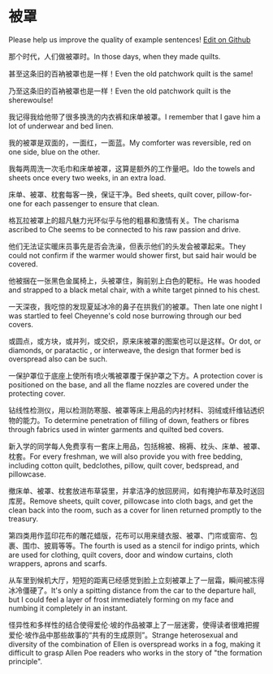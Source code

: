 # 被罩

Please help us improve the quality of example sentences! [Edit on Github](https://github.com/jiyushe/jiyu-example-sentence-source/blob/main/chinese/beizhao.md)

<p><span class="chinese">那个时代，人们做被罩时。</span><span class="english">In those days, when they made quilts.</span></p>

<p><span class="chinese">甚至这条旧的百衲被罩也是一样！</span><span class="english">Even the old patchwork quilt is the same!</span></p>

<p><span class="chinese">乃至这条旧的百衲被罩也是一样！</span><span class="english">Even the old patchwork quilt is the sherewoulse!</span></p>

<p><span class="chinese">我记得我给他带了很多换洗的内衣裤和床单被罩。</span><span class="english">I remember that I gave him a lot of underwear and bed linen.</span></p>

<p><span class="chinese">我的被罩是双面的，一面红，一面蓝。</span><span class="english">My comforter was reversible, red on one side, blue on the other.</span></p>

<p><span class="chinese">我每两周洗一次毛巾和床单被罩，这算是额外的工作量吧。</span><span class="english">Ido the towels and sheets once every two weeks, in an extra load.</span></p>

<p><span class="chinese">床单、被罩、枕套每客一换，保证干净。</span><span class="english">Bed sheets, quilt cover, pillow-for-one for each passenger to ensure that clean.</span></p>

<p><span class="chinese">格瓦拉被罩上的超凡魅力光环似乎与他的粗暴和激情有关。</span><span class="english">The charisma ascribed to Che seems to be connected to his raw passion and drive.</span></p>

<p><span class="chinese">他们无法证实暖床员事先是否会洗澡，但表示他们的头发会被罩起来。</span><span class="english">They could not confirm if the warmer would shower first, but said hair would be covered.</span></p>

<p><span class="chinese">他被捆在一张黑色金属椅上，头被罩住，胸前别上白色的靶标。</span><span class="english">He was hooded and strapped to a black metal chair, with a white target pinned to his chest.</span></p>

<p><span class="chinese">一天深夜，我吃惊的发现夏延冰冷的鼻子在拱我们的被罩。</span><span class="english">Then late one night I was startled to feel Cheyenne's cold nose burrowing through our bed covers.</span></p>

<p><span class="chinese">或圆点，或方块，或并列，或交织，原来床被罩的图案也可以是这样。</span><span class="english">Or dot, or diamonds, or paratactic , or interweave, the design that former bed is overspread also can be such.</span></p>

<p><span class="chinese">一保护罩位于底座上使所有喷火嘴被罩覆于保护罩之下方。</span><span class="english">A protection cover is positioned on the base, and all the flame nozzles are covered under the protecting cover.</span></p>

<p><span class="chinese">钻线性检测仪，用以检测防寒服、被罩等床上用品的内衬材料、羽绒或纤维钻透织物的能力。</span><span class="english">To determine penetration of filling of down, feathers or fibres through fabrics used in winter garments and quilted bed covers.</span></p>

<p><span class="chinese">新入学的同学每人免费享有一套床上用品，包括棉被、棉褥、枕头、床单、被罩、枕套。</span><span class="english">For every freshman, we will also provide you with free bedding, including cotton quilt, bedclothes, pillow, quilt cover, bedspread, and pillowcase.</span></p>

<p><span class="chinese">撤床单、被罩、枕套放进布草袋里，并拿洁净的放回房间，如有掩护布草及时送回库房。</span><span class="english">Remove sheets, quilt cover, pillowcase into cloth bags, and get the clean back into the room, such as a cover for linen returned promptly to the treasury.</span></p>

<p><span class="chinese">第四类用作蓝印花布的雕花蜡版，花布可以用来缝衣服、被罩、门帘或窗帘、包裹、围巾、披肩等等。</span><span class="english">The fourth is used as a stencil for indigo prints, which are used for clothing, quilt covers, door and window curtains, cloth wrappers, aprons and scarfs.</span></p>

<p><span class="chinese">从车里到候机大厅，短短的距离已经感觉到脸上立刻被罩上了一层霜，瞬间被冻得冰冷僵硬了。</span><span class="english">It's only a spitting distance from the car to the departure hall, but I could feel a layer of frost immediately forming on my face and numbing it completely in an instant.</span></p>

<p><span class="chinese">怪异性和多样性的结合使得爱伦·坡的作品被罩上了一层迷雾，使得读者很难把握爱伦·坡作品中那些故事的“共有的生成原则”。</span><span class="english">Strange heterosexual and diversity of the combination of Ellen is overspread works in a fog, making it difficult to grasp Allen Poe readers who works in the story of "the formation principle".</span></p>

